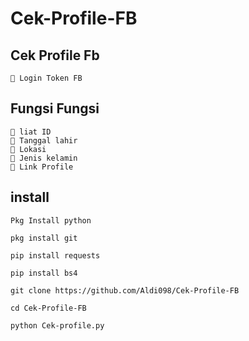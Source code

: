 # Cek-Profile-FB

## Cek Profile Fb
```
📌 Login Token FB

```
## Fungsi Fungsi
```
📌 liat ID
📌 Tanggal lahir
📌 Lokasi
📌 Jenis kelamin
📌 Link Profile
```

## install
```
Pkg Install python

pkg install git

pip install requests

pip install bs4 

git clone https://github.com/Aldi098/Cek-Profile-FB

cd Cek-Profile-FB

python Cek-profile.py

```

